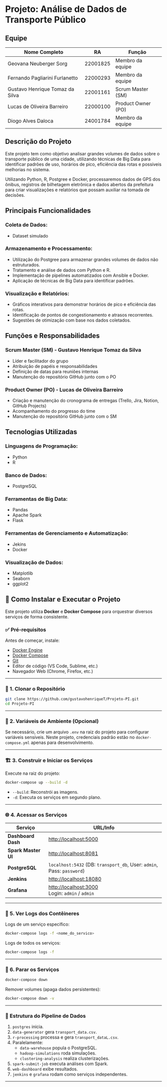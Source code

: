 # Projeto: Análise de Dados de Transporte Público

## Equipe

| Nome Completo | RA | Função |
|--------------|------|----------------|
| Geovana Neuberger Sorg | 22001825 | Membro da equipe |
| Fernando Pagliarini Furlanetto | 22000293 | Membro da equipe |
| Gustavo Henrique Tomaz da Silva | 22001161 | Scrum Master (SM) |
| Lucas de Oliveira Barreiro | 22000100 | Product Owner (PO) |
| Diogo Alves Daloca | 24001784 | Membro da equipe |

## Descrição do Projeto

Este projeto tem como objetivo analisar grandes volumes de dados sobre o transporte público de uma cidade, utilizando técnicas de Big Data para identificar padrões de uso, horários de pico, eficiência das rotas e possíveis melhorias no sistema.

Utilizando Python, R, Postgree e Docker, processaremos dados de GPS dos ônibus, registros de bilhetagem eletrônica e dados abertos da prefeitura para criar visualizações e relatórios que possam auxiliar na tomada de decisões.

## Principais Funcionalidades

### Coleta de Dados:
- Dataset simulado

### Armazenamento e Processamento:
- Utilização do Postgree para armazenar grandes volumes de dados não estruturados.
- Tratamento e análise de dados com Python e R.
- Implementação de pipelines automatizados com Ansible e Docker.
- Aplicação de técnicas de Big Data para identificar padrões.

### Visualização e Relatórios:
- Gráficos interativos para demonstrar horários de pico e eficiência das rotas.
- Identificação de pontos de congestionamento e atrasos recorrentes.
- Sugestões de otimização com base nos dados coletados.

## Funções e Responsabilidades

### Scrum Master (SM) - Gustavo Henrique Tomaz da Silva
- Líder e facilitador do grupo
- Atribuição de papéis e responsabilidades
- Definição de datas para reuniões internas
- Manutenção do repositório GitHub junto com o PO

### Product Owner (PO) - Lucas de Oliveira Barreiro
- Criação e manutenção do cronograma de entregas (Trello, Jira, Notion, GitHub Projects)
- Acompanhamento do progresso do time
- Manutenção do repositório GitHub junto com o SM

## Tecnologias Utilizadas

### Linguagens de Programação:
- Python
- R

### Banco de Dados:
- PostgreSQL

### Ferramentas de Big Data:
- Pandas
- Apache Spark
- Flask

### Ferramentas de Gerenciamento e Automatização:
- Jekins
- Docker

### Visualização de Dados:
- Matplotlib
- Seaborn
- ggplot2

## 🚀 Como Instalar e Executar o Projeto

Este projeto utiliza **Docker** e **Docker Compose** para orquestrar diversos serviços de forma consistente.

### ✅ Pré-requisitos

Antes de começar, instale:

- [Docker Engine](https://docs.docker.com/engine/install/)
- [Docker Compose](https://docs.docker.com/compose/install/)
- [Git](https://git-scm.com/)
- Editor de código (VS Code, Sublime, etc.)
- Navegador Web (Chrome, Firefox, etc.)

---

### 📁 1. Clonar o Repositório

```bash
git clone https://github.com/gustavohenriqueT/Projeto-PI.git
cd Projeto-PI
```

---

### 🔐 2. Variáveis de Ambiente (Opcional)

Se necessário, crie um arquivo `.env` na raiz do projeto para configurar variáveis sensíveis. Neste projeto, credenciais padrão estão no `docker-compose.yml` apenas para desenvolvimento.

---

### 🏗️ 3. Construir e Iniciar os Serviços

Execute na raiz do projeto:

```bash
docker-compose up --build -d
```

- `--build`: Reconstrói as imagens.
- `-d`: Executa os serviços em segundo plano.

---

### 🌐 4. Acessar os Serviços

| Serviço                  | URL/Info                                      |
|--------------------------|-----------------------------------------------|
| **Dashboard Dash**       | [http://localhost:5000](http://localhost:5000) |
| **Spark Master UI**      | [http://localhost:8081](http://localhost:8081) |
| **PostgreSQL**           | `localhost:5432` (DB: `transport_db`, User: `admin`, Pass: `password`) |
| **Jenkins**              | [http://localhost:18080](http://localhost:18080) |
| **Grafana**              | [http://localhost:3000](http://localhost:3000) <br> Login: `admin` / `admin` |

---

### 📄 5. Ver Logs dos Contêineres

Logs de um serviço específico:

```bash
docker-compose logs -f <nome_do_servico>
```

Logs de todos os serviços:

```bash
docker-compose logs -f
```

---

### 🛑 6. Parar os Serviços

```bash
docker-compose down
```

Remover volumes (apaga dados persistentes):

```bash
docker-compose down -v
```

---

### 🧠 Estrutura do Pipeline de Dados

1. `postgres` inicia.
2. `data-generator` gera `transport_data.csv`.
3. `r-processing` processa e gera `transport_dataL.csv`.
4. Paralelamente:
   - `data-warehouse` popula o PostgreSQL.
   - `hadoop-simulations` roda simulações.
   - `clustering-analysis` realiza clusterizações.
5. `spark-submit-job` executa análises com Spark.
6. `web-dashboard` exibe resultados.
7. `jenkins` e `grafana` rodam como serviços independentes.

---


